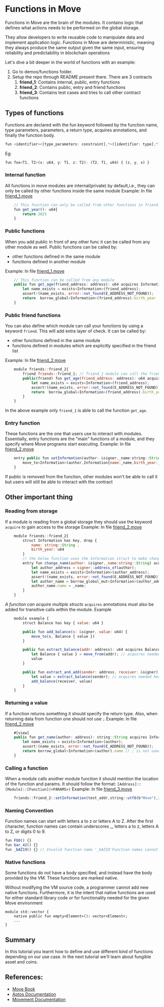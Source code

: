 # Functions in Move

Functions in Move are the brain of the modules. It contains logic that defines what actions needs to be performed on the global storage. 

They allow developers to write reusable code to manipulate data and implement application logic. Functions in Move are deterministic, meaning they always produce the same output given the same input, ensuring reliability and predictability in blockchain operations

Let's dive a bit deeper in the world of functions with an example:
1. Go to demos/functions folder.
2. Setup the repo through README present there.
There are 3 contracts
    1. **friend_1**: Contains internal, public, entry functions
    2. **friend_2**: Contains public, entry and friend functions
    3. **friend_3**: Contains test cases and tries to call other contract functions
## Types of functions
Functions are declared with the fun keyword followed by the function name, type parameters, parameters, a return type, acquires annotations, and finally the function body.
```js
fun <identifier><[type_parameters: constraint],*>([identifier: type],*): <return_type> <acquires [identifier],*> <function_body>
```
Eg:
```js
fun foo<T1, T2>(x: u64, y: T1, z: T2): (T2, T1, u64) { (z, y, x) }
```
### Internal function
All functions in move modules are internal(private) by default,i.e., they can only be called by other functions inside the same module
Example: In file [friend_1.move](/demos/functions/sources/friend_1.move)
```js
    // This function can only be called from other functions in friend_1
    fun get_year(): u64{
        return 2025
    }
```
### Public functions
When you add public in front of any other func it can be called from any other module as well. Public functions can be called by:
- other functions defined in the same module
- functions defined in another module

Example: In file [friend_1.move](/demos/functions/sources/friend_1.move)
```js
    // This function can be called from any module
    public fun get_age(friend_address: address): u64 acquires Information {
        let name_exists = exists<Information>(friend_address);
        assert!(name_exists, error::not_found(E_ADDRESS_NOT_FOUND));
        return  borrow_global<Information>(friend_address).birth_year
    }
```
### Public friend functions
You can also define which module can call your functions by using a keyword `friend`. This will add extra layer of check. It can be called by:
- other functions defined in the same module
- functions defined in modules which are explicitly specified in the friend list 

Example: In file [friend_2.move](/demos/functions/sources/friend_2.move)
```js   
    module friends::friend_2{
        friend friends::friend_1; // friend_1 module can call the friend functions but no other module can call them
        public(friend) fun get_age(friend_address: address): u64 acquires Information {
            let name_exists = exists<Information>(friend_address);
            assert!(name_exists, error::not_found(E_ADDRESS_NOT_FOUND));
            return  borrow_global<Information>(friend_address).birth_year
        }
    }
```
In the above example only  `friend_1` is able to call the function `get_age`.

### Entry function
These functions are the one that users use to interact with modules. Essentially, entry functions are the "main" functions of a module, and they specify where Move programs start executing.
Example: In file [friend_2.move](/demos/functions/sources/friend_2.move)
```js   
    entry public fun setInformation(author: &signer,_name:string::String, _age:u64){
        move_to<Information>(author,Information{name:_name,birth_year:_age});
    }
```
If public is removed from the function, other modules won't be able to call it but users will still be able to interact with the contract

## Other important thing
### Reading from storage
If a module is reading from a global storage they should use the keyword `acquire` to gain access to the storage
Example: In file [friend_2.move](/demos/functions/sources/friend_2.move)
```js 
    module friends::friend_2{  
        struct Information has key, drop {
            name: string::String ,
            birth_year: u64  
        }
        // the below function uses the Information struct to make changes and thus it uses the acquire keyword
        entry fun change_name(author: &signer,_name:string::String) acquires Information{
            let author_address = signer::address_of(author);
            let name_exists = exists<Information>(author_address);
            assert!(name_exists, error::not_found(E_ADDRESS_NOT_FOUND));
            let author_name = borrow_global_mut<Information>(author_address);
            author_name.name = _name;
        }
    }
```
*A function can acquire multiple structs*
`acquires` annotations must also be added for transitive calls within the module.
Example
```js
    module example {
        struct Balance has key { value: u64 }

        public fun add_balance(s: &signer, value: u64) {
            move_to(s, Balance { value })
        }

        public fun extract_balance(addr: address): u64 acquires Balance {
            let Balance { value } = move_from(addr); // acquires needed
            value
        }

        public fun extract_and_add(sender: address, receiver: &signer) acquires Balance {
            let value = extract_balance(sender); // acquires needed here
            add_balance(receiver, value)
        }
    }
```
### Returning a value
If a function returns something it should specify the return type. Also, when returning data from function one should not use `;` 
Example: In file [friend_2.move](/demos/functions/sources/friend_2.move)
```js
    #[view]
    public fun get_name(author: address): string::String acquires Information{
        let name_exists = exists<Information>(author);
        assert!(name_exists, error::not_found(E_ADDRESS_NOT_FOUND));
        return borrow_global<Information>(author).name // ; is not used as it returns a value
    }
```

### Calling a function
When a module calls another module function it should mention the location of the function and params. It should follow the format: `[Address]::[Module]::[Function](<PARAMS>)`
Example: In file [friend_3.move](/demos/functions/sources/friend_3.move)
```js
    friends::friend_2::setInformation(test_addr,string::utf8(b"Move"),21);
```

### Naming Convention
Function names can start with letters a to z or letters A to Z. After the first character, function names can contain underscores _, letters a to z, letters A to Z, or digits 0 to 9.
```js
fun FOO() {}
fun bar_42() {}
fun _bAZ19() {} // Invalid function name '_bAZ19'Function names cannot start with '_'
```

### Native functions
Some functions do not have a body specified, and instead have the body provided by the VM. These functions are marked native.

Without modifying the VM source code, a programmer cannot add new native functions. Furthermore, it is the intent that native functions are used for either standard library code or for functionality needed for the given Move environment
```
module std::vector {
    native public fun empty<Element>(): vector<Element>;
    ...
}
```

## Summary
In this tutorial you learnt how to define and use different kind of functions depending on our use case. In the next tutorial we'll learn about fungible asset and coins.

## References:
- [Move Book](https://move-language.github.io/move/functions.html)
- [Aptos Documentation](https://aptos.dev/en/build/smart-contracts/book/functions)
- [Movement Documentation](https://developer.movementnetwork.xyz/learning-paths/basic-concepts/03-functions-view-functions-and-visibility)